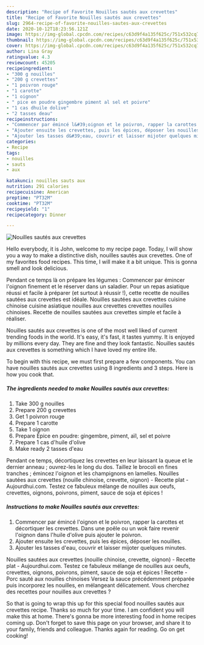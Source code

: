 ```yaml
---
description: "Recipe of Favorite Nouilles sautés aux crevettes"
title: "Recipe of Favorite Nouilles sautés aux crevettes"
slug: 2964-recipe-of-favorite-nouilles-sautes-aux-crevettes
date: 2020-10-12T18:23:56.121Z
image: https://img-global.cpcdn.com/recipes/c63d9f4a135f625c/751x532cq70/nouilles-sautes-aux-crevettes-photo-principale-de-la-recette.jpg
thumbnail: https://img-global.cpcdn.com/recipes/c63d9f4a135f625c/751x532cq70/nouilles-sautes-aux-crevettes-photo-principale-de-la-recette.jpg
cover: https://img-global.cpcdn.com/recipes/c63d9f4a135f625c/751x532cq70/nouilles-sautes-aux-crevettes-photo-principale-de-la-recette.jpg
author: Lina Gray
ratingvalue: 4.3
reviewcount: 45205
recipeingredient:
- "300 g nouilles"
- "200 g crevettes"
- "1 poivron rouge"
- "1 carotte"
- "1 oignon"
- " pice en poudre gingembre piment al sel et poivre"
- "1 cas dhuile dolive"
- "2 tasses deau"
recipeinstructions:
- "Commencer par émincé l&#39;oignon et le poivron, rapper la carottes et décortiquer les crevettes. Dans une poêle ou un wok faire revenir l&#39;oignon dans l&#39;huile d&#39;olive puis ajouter le poivron."
- "Ajouter ensuite les crevettes, puis les épices, déposer les nouilles."
- "Ajouter les tasses d&#39;eau, couvrir et laisser mijoter quelques minutes."
categories:
- Recipe
tags:
- nouilles
- sauts
- aux

katakunci: nouilles sauts aux 
nutrition: 291 calories
recipecuisine: American
preptime: "PT32M"
cooktime: "PT32M"
recipeyield: "1"
recipecategory: Dinner

---
```



![Nouilles sautés aux crevettes](https://img-global.cpcdn.com/recipes/c63d9f4a135f625c/751x532cq70/nouilles-sautes-aux-crevettes-photo-principale-de-la-recette.jpg)

Hello everybody, it is John, welcome to my recipe page. Today, I will show you a way to make a distinctive dish, nouilles sautés aux crevettes. One of my favorites food recipes. This time, I will make it a bit unique. This is gonna smell and look delicious.

Pendant ce temps là on prépare les légumes : Commencer par émincer l&#39;oignon finement et le réserver dans un saladier. Pour un repas asiatique réussi et facile à préparer (et surtout à réussir !), cette recette de nouilles sautées aux crevettes est idéale. Nouilles sautées aux crevettes cuisine chinoise cuisine asiatique nouilles aux crevettes crevettes nouilles chinoises. Recette de nouilles sautées aux crevettes simple et facile à réaliser.

Nouilles sautés aux crevettes is one of the most well liked of current trending foods in the world. It's easy, it's fast, it tastes yummy. It is enjoyed by millions every day. They are fine and they look fantastic. Nouilles sautés aux crevettes is something which I have loved my entire life.


To begin with this recipe, we must first prepare a few components. You can have nouilles sautés aux crevettes using 8 ingredients and 3 steps. Here is how you cook that.

<!--inarticleads1-->

##### The ingredients needed to make Nouilles sautés aux crevettes:

1. Take 300 g nouilles
1. Prepare 200 g crevettes
1. Get 1 poivron rouge
1. Prepare 1 carotte
1. Take 1 oignon
1. Prepare  Épice en poudre: gingembre, piment, aïl, sel et poivre
1. Prepare 1 cas d&#39;huile d&#39;olive
1. Make ready 2 tasses d&#39;eau


Pendant ce temps, décortiquez les crevettes en leur laissant la queue et le dernier anneau ; ouvrez-les le long du dos. Taillez le brocoli en fines tranches ; émincez l&#39;oignon et les champignons en lamelles. Nouilles sautées aux crevettes (nouille chinoise, crevette, oignon) - Recette plat - Aujourdhui.com. Testez ce fabuleux mélange de nouilles aux oeufs, crevettes, oignons, poivrons, piment, sauce de soja et épices ! 

<!--inarticleads2-->

##### Instructions to make Nouilles sautés aux crevettes:

1. Commencer par émincé l&#39;oignon et le poivron, rapper la carottes et décortiquer les crevettes. Dans une poêle ou un wok faire revenir l&#39;oignon dans l&#39;huile d&#39;olive puis ajouter le poivron.
1. Ajouter ensuite les crevettes, puis les épices, déposer les nouilles.
1. Ajouter les tasses d&#39;eau, couvrir et laisser mijoter quelques minutes.


Nouilles sautées aux crevettes (nouille chinoise, crevette, oignon) - Recette plat - Aujourdhui.com. Testez ce fabuleux mélange de nouilles aux oeufs, crevettes, oignons, poivrons, piment, sauce de soja et épices ! Recette - Porc sauté aux nouilles chinoises Versez la sauce précédemment préparée puis incorporez les nouilles, en mélangeant délicatement. Vous cherchez des recettes pour nouilles aux crevettes ? 

So that is going to wrap this up for this special food nouilles sautés aux crevettes recipe. Thanks so much for your time. I am confident you will make this at home. There's gonna be more interesting food in home recipes coming up. Don't forget to save this page on your browser, and share it to your family, friends and colleague. Thanks again for reading. Go on get cooking!

